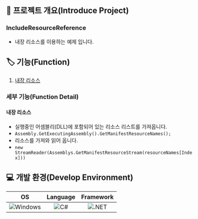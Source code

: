 ## 📕 프로젝트 개요(Introduce Project)
### IncludeResourceReference
* 내장 리소스를 이용하는 예제 입니다.
## 🏷️ 기능(Function)
1. [내장 리소스](#내장-리소스)
### 세부 기능(Function Detail)
#### 내장 리소스

* 실행중인 어셈블리(DLL)에 포함되어 있는 리소스 리스트를 가져옵니다.
* `Assembly.GetExecutingAssembly().GetManifestResourceNames();`
* 리소스를 가져와 읽어 옵니다.
* `new StreamReader(Assemblys.GetManifestResourceStream(resourceNames[Index]))`

## 💻 개발 환경(Develop Environment)
|OS|Language|Framework|
|:--:|:--------:|:---------:|
|![Windows](https://img.shields.io/badge/Windows-0078D6?style=flat-square&logo=Windows&logoColor=white)|![C#](https://img.shields.io/badge/CSharp-239120?style=flat-square&logo=CSharp&logoColor=white)|![.NET](https://img.shields.io/badge/.NET-512BD4?style=flat-square&logo=.NET&logoColor=white")|